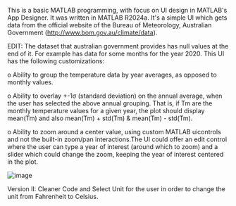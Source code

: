 This is a basic MATLAB programming, with focus on UI design in MATLAB's App Designer. It was written in MATLAB R2024a.
It's a simple UI which gets data from the official website of the Bureau of Meteorology, Australian Government (http://www.bom.gov.au/climate/data). 

EDIT: The dataset that australian government provides has null values at the end of it. For example has data for some months for the year 2020.
This UI has the following customizations:

o Ability to group the temperature data by year averages, as opposed to monthly values.

o Ability to overlay +-1σ (standard deviation) on the annual average, when the user has selected the above annual grouping. That is, if Tm are the monthly 
temperature values for a given year, the plot should display mean(Tm) and also mean(Tm) + std(Tm) & mean(Tm) - std(Tm).

o Ability to zoom around a center value, using custom MATLAB uicontrols and not the built-in zoom/pan interactions.The UI could offer an edit control where 
the user can type a year of interest (around which to zoom) and a slider which could change the zoom, keeping the year of interest centered in the plot.

  ![image](https://github.com/user-attachments/assets/ceb85f84-89da-49ef-b8b0-cf9243f0b7f5)

Version II: Cleaner Code and Select Unit for the user in order to change the unit from Fahrenheit to Celsius.
